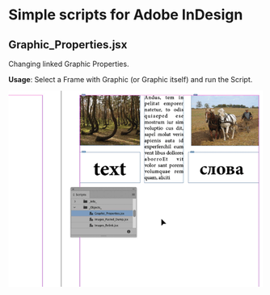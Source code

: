 # Simple scripts for Adobe InDesign

## Graphic_Properties.jsx
Changing linked Graphic Properties.  

**Usage**: Select a Frame with Graphic (or Graphic itself) and run the Script.  

![Usage](https://raw.githubusercontent.com/yozhic/simple-Adobe-InDesign-scripts/main/assets/Graphic_Properties.gif)  

